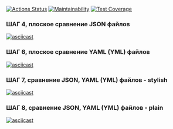 [![Actions Status](https://github.com/http87/backend-project-46/actions/workflows/hexlet-check.yml/badge.svg)](https://github.com/http87/backend-project-46/actions) [![Maintainability](https://api.codeclimate.com/v1/badges/05b0d8e1e7077aeb1ad9/maintainability)](https://codeclimate.com/github/http87/backend-project-46/maintainability) [![Test Coverage](https://api.codeclimate.com/v1/badges/05b0d8e1e7077aeb1ad9/test_coverage)](https://codeclimate.com/github/http87/backend-project-46/test_coverage)

### ШАГ 4, плоское сравнение JSON файлов
[![asciicast](https://asciinema.org/a/VE7ZYlZs3LLJ5AAiaTxKgURCh.svg)](https://asciinema.org/a/VE7ZYlZs3LLJ5AAiaTxKgURCh)

### ШАГ 6, плоское сравнение YAML (YML) файлов
[![asciicast](https://asciinema.org/a/tgAUQHPVyi9vtnShSvX69X8sJ.svg)](https://asciinema.org/a/tgAUQHPVyi9vtnShSvX69X8sJ)

### ШАГ 7, сравнение JSON, YAML (YML) файлов - stylish
[![asciicast](https://asciinema.org/a/SS5vqAnXofRyYInSKhABlJevr.svg)](https://asciinema.org/a/SS5vqAnXofRyYInSKhABlJevr)

### ШАГ 8, сравнение JSON, YAML (YML) файлов - plain
[![asciicast](https://asciinema.org/a/kOya2gNPdKTF9NkLYLWNDqJaZ.svg)](https://asciinema.org/a/kOya2gNPdKTF9NkLYLWNDqJaZ)
